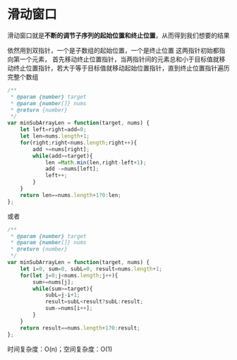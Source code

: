 # 滑动窗口
滑动窗口就是**不断的调节子序列的起始位置和终止位置**，从而得到我们想要的结果

依然用到双指针，一个是子数组的起始位置，一个是终止位置
这两指针初始都指向第一个元素， 首先移动终止位置指针，当两指针间的元素总和小于目标值就移动终止位置指针，若大于等于目标值就移动起始位置指针，直到终止位置指针遍历完整个数组

```javascript
/**
 * @param {number} target
 * @param {number[]} nums
 * @return {number}
 */
var minSubArrayLen = function(target, nums) {
    let left=right=add=0;
    let len=nums.length+1;
    for(right;right<nums.length;right++){
        add +=nums[right];
        while(add>=target){
            len =Math.min(len,right-left+1);
            add -=nums[left];
            left++;
        }
    }
    return len==nums.length+1?0:len;
};
```
或者
```javascript
/**
 * @param {number} target
 * @param {number[]} nums
 * @return {number}
 */
var minSubArrayLen = function(target, nums) {
    let i=0, sum=0, subL=0, result=nums.length+1;
    for(let j=0;j<nums.length;j++){
        sum+=nums[j];
        while(sum>=target){
            subL=j-i+1;
            result=subL<result?subL:result;
            sum-=nums[i++];
        }
    }
    return result==nums.length+1?0:result;
};
```

时间复杂度：O(n)；空间复杂度：O(1)
